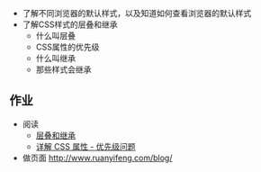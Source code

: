 * 了解不同浏览器的默认样式，以及知道如何查看浏览器的默认样式
* 了解CSS样式的层叠和继承
	* 什么叫层叠
	* CSS属性的优先级
	* 什么叫继承
	* 那些样式会继承

## 作业
* 阅读
	* [层叠和继承](https://developer.mozilla.org/zh-CN/docs/Web/Guide/CSS/Getting_started/Cascading_and_inheritance)
	* [详解 CSS 属性 - 优先级问题](http://segmentfault.com/blog/stephenlee/1190000000489989)
* 做页面 http://www.ruanyifeng.com/blog/

